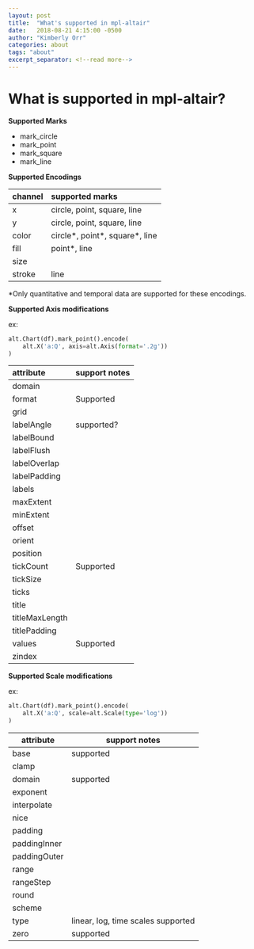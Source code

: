 ```yaml
---
layout: post
title:  "What's supported in mpl-altair"
date:   2018-08-21 4:15:00 -0500
author: "Kimberly Orr"
categories: about
tags: "about"
excerpt_separator: <!--read more-->
---
```


# What is supported in mpl-altair?

**Supported Marks**
- mark_circle
- mark_point
- mark_square
- mark_line


**Supported Encodings**

channel | supported marks
:--- | :---
x | circle, point, square, line
y | circle, point, square, line
color | circle*, point*, square*, line
fill | point*, line
size |
stroke | line

*Only quantitative and temporal data are supported for these encodings.

**Supported Axis modifications**

ex:
```python
alt.Chart(df).mark_point().encode(
    alt.X('a:Q', axis=alt.Axis(format='.2g'))
)
```

attribute | support notes
:--- | :---
domain |
format | Supported
grid |
labelAngle | supported?
labelBound |
labelFlush |
labelOverlap |
labelPadding |
labels |
maxExtent |
minExtent |
offset |
orient |
position |
tickCount | Supported
tickSize |
ticks |
title |
titleMaxLength |
titlePadding |
values | Supported
zindex |

**Supported Scale modifications**

ex:
```python
alt.Chart(df).mark_point().encode(
    alt.X('a:Q', scale=alt.Scale(type='log'))
)
```

attribute | support notes
--- | ---
base | supported
clamp |
domain | supported
exponent |
interpolate |
nice |
padding |
paddingInner |
paddingOuter |
range |
rangeStep |
round |
scheme |
type | linear, log, time scales supported
zero | supported
